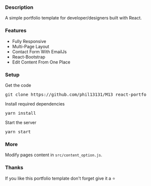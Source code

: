### Description

A simple portfolio template for developer/designers built with React. 

<!--### [live preview](https://.github.io/react-portfo/)

[![react portfoiio](src/assets/images/react%20portfolio%20gif.gif)](https://.github.io/react-portfo/)
-->
### Features

- Fully Responsive
- Multi-Page Layout
- Contact Form With EmailJs
- React-Bootstrap
- Edit Content From One Place

### Setup

Get the code

<pre>git clone https://github.com/phil13131/M13_react-portfo</pre>
 
Install required dependencies

<pre>yarn install</pre>


Start the server

<pre>yarn start</pre>

### More

Modify pages content in  `src/content_option.js`.

### Thanks

If you like this portfolio template don't forget give it a ⭐ 

